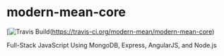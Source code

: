 # modern-mean-core
[![Travis Build](https://travis-ci.org/modern-mean/modern-mean-core.svg?branch=master)(https://travis-ci.org/modern-mean/modern-mean-core)

Full-Stack JavaScript Using MongoDB, Express, AngularJS, and Node.js
